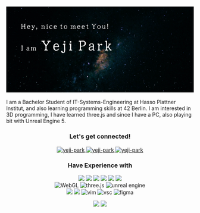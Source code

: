 
<p align = "center">
<img src="./hello_2.png" alt="name banner" />
</p>

<!-- <p align="center">
 <img src="https://badges.pufler.dev/visits/yeji0205/yeji0205"/> 
 <img src="https://badges.pufler.dev/repos/yeji0205"/>
 <img src="https://badges.pufler.dev/commits/monthly/yeji0205"/>
</p> -->

I am a Bachelor Student of IT-Systems-Engineering at Hasso Plattner Institut, and also learning programming skills at 42 Berlin. 
I am interested in 3D programming, I have learned three.js and since I have a PC, also playing bit with Unreal Engine 5. 


<h3 align="center"> Let's get connected!</h3>


<p align="center"> 
 <a href="https://www.linkedin.com/in/yegi-park/" target="blank">
  <img align="center" src="https://raw.githubusercontent.com/peterthehan/peterthehan/master/assets/linkedin.svg" alt="yeji-park" height="25" width="35" />
 </a>
 <a href="https://instagram.com/yehji205" target="blank">
  <img align="center" src="https://raw.githubusercontent.com/rahuldkjain/github-profile-readme-generator/master/src/images/icons/Social/instagram.svg" alt="yeji-park" height="25" width="35" />
 </a>
 <a href="https://medium.com/yejipark" target="blank">
  <img align="center" src="https://raw.githubusercontent.com/rahuldkjain/github-profile-readme-generator/master/src/images/icons/Social/medium.svg" alt="yeji-park" height="25" width="35" />
 </a>
</p>



<h3 align="center"> Have Experience with  </h3>

<p align="center">
 <img src="https://img.shields.io/badge/c-%2300599C.svg?style=for-the-badge&logo=c&logoColor=white"/> 
 <img src="https://img.shields.io/badge/java-%23ED8B00.svg?style=for-the-badge&logo=openjdk&logoColor=white"/>
 <img src="https://img.shields.io/badge/html5-%23E34F26.svg?style=for-the-badge&logo=html5&logoColor=white"/>
 <img src="https://img.shields.io/badge/css3-%231572B6.svg?style=for-the-badge&logo=css3&logoColor=white"/>
 <img src="https://img.shields.io/badge/javascript-%23323330.svg?style=for-the-badge&logo=javascript&logoColor=%23F7DF1E"/>
 <img src="https://img.shields.io/badge/react-%2320232a.svg?style=for-the-badge&logo=react&logoColor=%2361DAFB"/>
 <br />
 <img src="https://img.shields.io/badge/WebGL-990000?logo=webgl&logoColor=white&style=for-the-badge" alt="WebGL" />
  <img src="https://img.shields.io/badge/threejs-black?style=for-the-badge&logo=three.js&logoColor=white" alt="three.js" />
  <img src="https://img.shields.io/badge/unrealengine-%23313131.svg?style=for-the-badge&logo=unrealengine&logoColor=white" alt="unreal engine"/>
 <br />
  <img src="https://img.shields.io/badge/git-%23F05033.svg?style=for-the-badge&logo=git&logoColor=white"/>
 <img src="https://img.shields.io/badge/github-%23121011.svg?style=for-the-badge&logo=github&logoColor=white"/>
 <img src="https://img.shields.io/badge/VIM-%2311AB00.svg?style=for-the-badge&logo=vim&logoColor=white" alt="vim" />
  <img src="https://img.shields.io/badge/Visual%20Studio%20Code-0078d7.svg?style=for-the-badge&logo=visual-studio-code&logoColor=white" alt="vsc" />
  <img src="https://img.shields.io/badge/figma-%23F24E1E.svg?style=for-the-badge&logo=figma&logoColor=white" alt="figma" />
</p>

<p align = "center">
 <img src="https://github-readme-stats.vercel.app/api?username=yeji0205&show_icons=true&theme=radical" />
 <img src="https://github-readme-stats.vercel.app/api/top-langs/?username=yeji0205&layout=compact&theme=radical" />
</p>

<!--[![](https://visitcount.itsvg.in/api?id=yeji0205&icon=0&color=0)](https://visitcount.itsvg.in)-->

<!--[![Top Langs](https://github-readme-stats.vercel.app/api/top-langs/?username=yeji0205&layout=compact)](https://github.com/anuraghazra/github-readme-stats)-->
